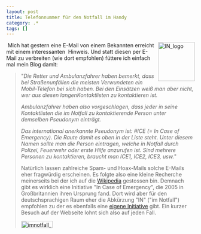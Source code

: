 ```yaml
---
layout: post
title: Telefonnummer für den Notfall im Handy
category: .*
tags: []
---
```

<p>
&nbsp;<a href="http://static.gordon-breuer.de/img/TelefonnummerfrdenNotfallimHandy_D610/IN_logo_2.jpg"><img style="margin: 0px 0px 0px 5px; border-width: 0px" src="http://anheledirwp.blob.core.windows.net/wordpress/2007/09/IN_logo_thumb.jpg" border="0" alt="IN_logo" width="98" height="104" align="right" /></a>Mich hat gestern eine E-Mail von einem Bekannten erreicht mit einem interessanten&nbsp; Hinweis. Und statt diesen per E-Mail zu verbreiten (wie dort empfohlen) f&uuml;ttere ich einfach mal mein Blog damit: 
</p>
<blockquote>
	<p>
	&quot;<em>Die Retter und Ambulanzfahrer haben bemerkt, dass bei Stra&szlig;enunf&auml;llen die meisten Verwundeten ein Mobil-Telefon bei sich haben. Bei den Eins&auml;tzen wei&szlig; man aber nicht, wer aus diesen langenKontaktlisten zu kontaktieren ist.</em> 
	</p>
	<p>
	<em>Ambulanzfahrer haben also vorgeschlagen, dass jeder in seine Kontaktlisten die im Notfall zu kontaktierende Person unter demselben Pseudonym eintr&auml;gt.</em> 
	</p>
	<p>
	<em>Das international anerkannte Pseudonym ist: #ICE (= In Case of Emergency). Die Raute damit es oben in der Liste steht. Unter diesem Namen sollte man die Person eintragen, welche in Notfall durch Polizei, Feuerwehr oder erste Hilfe anzurufen ist. Sind mehrere Personen zu kontaktieren, braucht man ICE1, ICE2, ICE3, usw.</em>&quot; 
	</p>
	<p>
	Nat&uuml;rlich lassen zahlreiche Spam- und Hoax-Mails solche E-Mails eher fragw&uuml;rdig erscheinen. Es folgte also eine kleine Recherche meinerseits bei der ich auf die <a href="http://de.wikipedia.org/wiki/In_Case_of_Emergency" target="_blank">Wikipedia</a> gestossen bin. Demnach gibt es wirklich eine Initiative &quot;In Case of Emergency&quot;, die 2005 in Gro&szlig;britannien ihren Ursprung fand. Dort wird aber f&uuml;r den deutschsprachigen Raum eher die Abk&uuml;rzung &quot;IN&quot; (&quot;im Notfall&quot;) empfohlen zu der es ebenfalls eine <a href="http://www.imnotfall.de/" target="_blank">eigene Initiative</a> gibt. Ein kurzer Besuch auf der Webseite lohnt sich also auf jeden Fall. 
	</p>
	<p>
	<a href="http://www.imnotfall.de/" target="_blank"><img style="border-width: 0px" src="http://anheledirwp.blob.core.windows.net/wordpress/2007/09/imnotfall_button_3.png" border="0" alt="imnotfall_button" width="84" height="19" /></a> 
	</p>
</blockquote>

